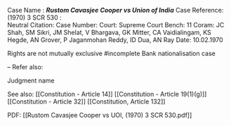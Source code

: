 Case Name : ***Rustom Cavasjee Cooper vs Union of India***
Case Reference: (1970) 3 SCR 530 :  
Neutral Citation:
Case Number: 
Court: Supreme Court
Bench: 11
Coram: JC Shah, SM Sikri, JM Shelat, V Bhargava, GK Mitter, CA Vaidialingam, KS Hegde, AN Grover, P Jaganmohan Reddy, ID Dua, AN Ray
Date: 10.02.1970

Rights are not mutually exclusive #incomplete 
Bank nationalisation case

–
Refer also:

Judgment name

See also:
[[Constitution - Article 14]]
[[Constitution - Article 19(1)(g)]]
[[Constitution - Article 32]]
[[Constitution, Article 132]]

PDF:
[[Rustom Cavasjee Cooper vs UOI, (1970) 3 SCR 530.pdf]]